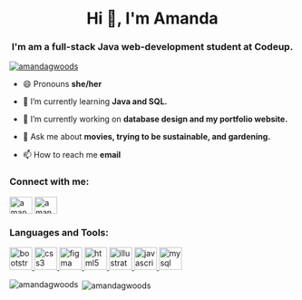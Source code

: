 <h1 align="center">Hi 👋, I'm Amanda</h1>
<h3 align="center">I'm am a full-stack Java web-development student at Codeup.</h3>

<p align="left"> <a href="https://github.com/ryo-ma/github-profile-trophy"><img src="https://github-profile-trophy.vercel.app/?username=amandagwoods" alt="amandagwoods" /></a> </p>

- 😄 Pronouns **she/her**

- 🌱 I’m currently learning **Java and SQL.**

- 🔭 I’m currently working on **database design and my portfolio website.**

- 💬 Ask me about **movies, trying to be sustainable, and gardening.**

- 📫 How to reach me **email**

<h3 align="left">Connect with me:</h3>
<p align="left">
<a href="https://linkedin.com/in/amandagarrison787" target="blank"><img align="center" src="https://cdn.jsdelivr.net/npm/simple-icons@3.0.1/icons/linkedin.svg" alt="amandagarrison787" height="30" width="40" /></a>
<a href="https://www.hackerrank.com/amanda_garrison1" target="blank"><img align="center" src="https://cdn.jsdelivr.net/npm/simple-icons@3.0.1/icons/hackerrank.svg" alt="amanda_garrison1" height="30" width="40" /></a>
</p>

<h3 align="left">Languages and Tools:</h3>
<p align="left"> <a href="https://getbootstrap.com" target="_blank"> <img src="https://devicons.github.io/devicon/devicon.git/icons/bootstrap/bootstrap-plain.svg" alt="bootstrap" width="40" height="40"/> </a> <a href="https://www.w3schools.com/css/" target="_blank"> <img src="https://devicons.github.io/devicon/devicon.git/icons/css3/css3-original-wordmark.svg" alt="css3" width="40" height="40"/> </a> <a href="https://www.figma.com/" target="_blank"> <img src="https://www.vectorlogo.zone/logos/figma/figma-icon.svg" alt="figma" width="40" height="40"/> </a> <a href="https://www.w3.org/html/" target="_blank"> <img src="https://devicons.github.io/devicon/devicon.git/icons/html5/html5-original-wordmark.svg" alt="html5" width="40" height="40"/> </a> <a href="https://www.adobe.com/in/products/illustrator.html" target="_blank"> <img src="https://www.vectorlogo.zone/logos/adobe_illustrator/adobe_illustrator-icon.svg" alt="illustrator" width="40" height="40"/> </a> <a href="https://developer.mozilla.org/en-US/docs/Web/JavaScript" target="_blank"> <img src="https://devicons.github.io/devicon/devicon.git/icons/javascript/javascript-original.svg" alt="javascript" width="40" height="40"/> </a> <a href="https://www.mysql.com/" target="_blank"> <img src="https://devicons.github.io/devicon/devicon.git/icons/mysql/mysql-original-wordmark.svg" alt="mysql" width="40" height="40"/> </a> </p>

<p><img align="left" src="https://github-readme-stats.vercel.app/api/top-langs?username=amandagwoods&show_icons=true&locale=en&layout=compact" alt="amandagwoods" /></p>

<p>&nbsp;<img align="center" src="https://github-readme-stats.vercel.app/api?username=amandagwoods&show_icons=true&locale=en" alt="amandagwoods" /></p>


<!--### 

Hi there, I'm Amanda. 👋

I'm am a full-stack Java web-development student at Codeup.

- 🌱 I’m currently learning Java and SQL. 
- 🔭 I’m currently working on database design and my portfolio website.
- 📫 How to reach me: by email.
- 💬 Ask me about movies, trying to be sustainable, and gardening.

  

**amandagwoods/amandagwoods** is a ✨ _special_ ✨ repository because its `README.md` (this file) appears on your GitHub profile.

Here are some ideas to get you started:

- 🔭 I’m currently working on ...

- 👯 I’m looking to collaborate on ...
- 🤔 I’m looking for help with ...
- 💬 Ask me about ...

- ⚡ Fun fact: ...
-->
